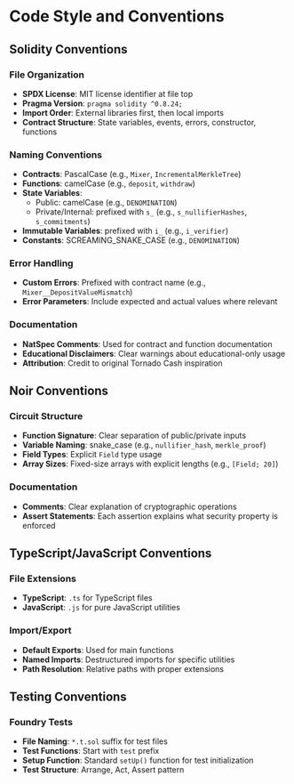 # Code Style and Conventions

## Solidity Conventions

### File Organization
- **SPDX License**: MIT license identifier at file top
- **Pragma Version**: `pragma solidity ^0.8.24;`
- **Import Order**: External libraries first, then local imports
- **Contract Structure**: State variables, events, errors, constructor, functions

### Naming Conventions
- **Contracts**: PascalCase (e.g., `Mixer`, `IncrementalMerkleTree`)
- **Functions**: camelCase (e.g., `deposit`, `withdraw`)
- **State Variables**: 
  - Public: camelCase (e.g., `DENOMINATION`)
  - Private/Internal: prefixed with `s_` (e.g., `s_nullifierHashes`, `s_commitments`)
- **Immutable Variables**: prefixed with `i_` (e.g., `i_verifier`)
- **Constants**: SCREAMING_SNAKE_CASE (e.g., `DENOMINATION`)

### Error Handling
- **Custom Errors**: Prefixed with contract name (e.g., `Mixer__DepositValueMismatch`)
- **Error Parameters**: Include expected and actual values where relevant

### Documentation
- **NatSpec Comments**: Used for contract and function documentation
- **Educational Disclaimers**: Clear warnings about educational-only usage
- **Attribution**: Credit to original Tornado Cash inspiration

## Noir Conventions

### Circuit Structure
- **Function Signature**: Clear separation of public/private inputs
- **Variable Naming**: snake_case (e.g., `nullifier_hash`, `merkle_proof`)
- **Field Types**: Explicit `Field` type usage
- **Array Sizes**: Fixed-size arrays with explicit lengths (e.g., `[Field; 20]`)

### Documentation
- **Comments**: Clear explanation of cryptographic operations
- **Assert Statements**: Each assertion explains what security property is enforced

## TypeScript/JavaScript Conventions

### File Extensions
- **TypeScript**: `.ts` for TypeScript files
- **JavaScript**: `.js` for pure JavaScript utilities

### Import/Export
- **Default Exports**: Used for main functions
- **Named Imports**: Destructured imports for specific utilities
- **Path Resolution**: Relative paths with proper extensions

## Testing Conventions

### Foundry Tests
- **File Naming**: `*.t.sol` suffix for test files
- **Test Functions**: Start with `test` prefix
- **Setup Function**: Standard `setUp()` function for test initialization
- **Test Structure**: Arrange, Act, Assert pattern
